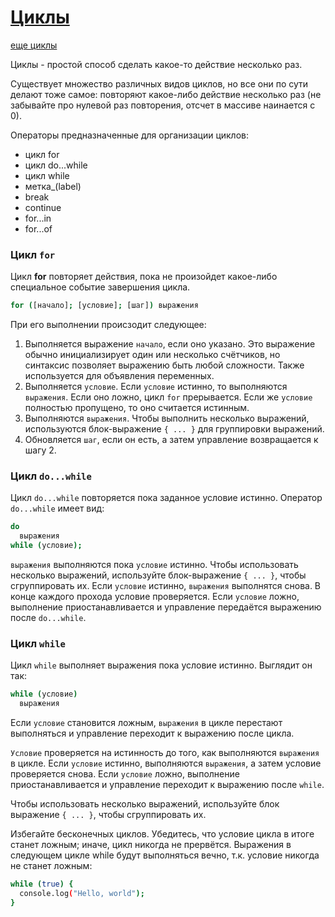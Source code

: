 # [Циклы](https://developer.mozilla.org/ru/docs/Web/JavaScript/Guide/Loops_and_iteration)
[еще циклы](https://y-doka.site/js/doka/loop/)

Циклы - простой способ сделать какое-то действие несколько раз.

Существует множество различных видов циклов, но все они по сути делают тоже самое: повторяют какое-либо действие несколько раз (не забывайте про нулевой раз повторения, отсчет в массиве наинается с 0).

Операторы предназначенные для организации циклов:

* цикл for
* цикл do...while
* цикл while
* метка_(label)
* break
* continue
* for...in
* for...of

### Цикл ```for```

Цикл **for** повторяет действия, пока не произойдет какое-либо специальное событие завершения цикла.

```sh
for ([начало]; [условие]; [шаг]) выражения
```

При его выполнении происзодит следующее:
1. Выполняется выражение ```начало```, если оно указано. Это выражение обычно инициализирует один или несколько счётчиков, но синтаксис позволяет выражению быть любой сложности. Также используется для объявления переменных.
2. Выполняется ```условие```. Если ```условие``` истинно, то выполняются ```выражения```. Если оно ложно, цикл ```for``` прерывается. Если же ```условие``` полностью пропущено, то оно считается истинным.
3. Выполняются ```выражения```. Чтобы выполнить несколько выражений, используются блок-выражение  ```{ ... }```  для группировки выражений.
4. Обновляется ```шаг```, если он есть, а затем управление возвращается к шагу 2.

### Цикл ```do...while```

Цикл ```do...while``` повторяется пока заданное условие истинно. Оператор ```do...while``` имеет вид:

```sh
do
  выражения
while (условие);
```

```выражения``` выполняются пока ```условие``` истинно. Чтобы использовать несколько выражений, используйте блок-выражение  ```{ ... }```, чтобы сгруппировать их. Если ```условие``` истинно, ```выражения``` выполнятся снова. В конце каждого прохода условие проверяется. Если ```условие``` ложно, выполнение приостанавливается и управление передаётся выражению после ```do...while```.

### Цикл ```while```

Цикл ```while``` выполняет выражения пока условие истинно. Выглядит он так:

```sh
while (условие)
  выражения
 ```
Если ```условие``` становится ложным, ```выражения``` в цикле перестают выполняться и управление переходит к выражению после цикла.

```Условие``` проверяется на истинность до того, как выполняются ```выражения``` в цикле. Если ```условие``` истинно, выполняются ```выражения```, а затем условие проверяется снова. Если ```условие``` ложно, выполнение приостанавливается и управление переходит к выражению после ```while```.

Чтобы использовать несколько выражений, используйте блок выражение ```{ ... }```, чтобы сгруппировать их.

Избегайте бесконечных циклов. Убедитесь, что условие цикла в итоге станет ложным; иначе, цикл никогда не прервётся. Выражения в следующем цикле while будут выполняться вечно, т.к. условие никогда не станет ложным:

```sh
while (true) {
  console.log("Hello, world");
}
 ```
